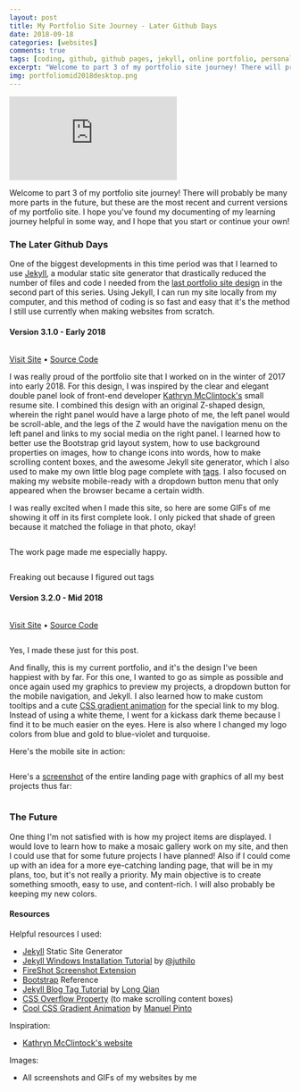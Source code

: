 ```yaml
---
layout: post
title: My Portfolio Site Journey - Later Github Days
date: 2018-09-18
categories: [websites]
comments: true
tags: [coding, github, github pages, jekyll, online portfolio, personal website, portfolio website, web design, web development]
excerpt: "Welcome to part 3 of my portfolio site journey! There will probably be many more parts in the future, but these are the most recent and current versions of my portfolio site. I hope you've found my documenting of my learning journey helpful in some way, and I hope that you start or continue your own!"
img: portfoliomid2018desktop.png
---
```


<iframe class="video" src="https://www.youtube.com/embed/QZ9LLsWWMtY" frameborder="0" allow="accelerometer; autoplay; encrypted-media; gyroscope; picture-in-picture" allowfullscreen></iframe>

<p><first-letter>W</first-letter>elcome to part 3 of my portfolio site journey! There will probably be many more parts in the future, but these are the most recent and current versions of my portfolio site. I hope you've found my documenting of my learning journey helpful in some way, and I hope that you start or continue your own!</p>

<h3>The Later Github Days</h3>

<p>One of the biggest developments in this time period was that I learned to use <a href="https://jekyllrb.com/" target="_blank">Jekyll</a>, a modular static site generator that drastically reduced the number of files and code I needed from the <a href="{{ site.url }}/blog/posts/my-portfolio-site-journey-early-github-days">last portfolio site design</a> in the second part of this series. Using Jekyll, I can run my site locally from my computer, and this method of coding is so fast and easy that it's the method I still use currently when making websites from scratch.</p>

<h4 id="third-portfolio">Version 3.1.0 - Early 2018</h4>

<img src="{{ site.url }}/img/thirdportfolio.png" alt="" class="img-fluid"/>

<p class="caption"><a href="https://cozymaus.com/portfolio-2018" target="_blank">Visit Site</a> • <a href="https://github.com/cozymaus/portfolio-2018" target="_blank">Source Code</a></p>

<p>I was really proud of the portfolio site that I worked on in the winter of 2017 into early 2018. For this design, I was inspired by the clear and elegant double panel look of front-end developer <a href="http://www.kathrynmcclintock.com/" target="_blank">Kathryn McClintock's</a> small resume site. I combined this design with an original Z-shaped design, wherein the right panel would have a large photo of me, the left panel would be scroll-able, and the legs of the Z would have the navigation menu on the left panel and links to my social media on the right panel. I learned how to better use the Bootstrap grid layout system, how to use background properties on images, how to change icons into words, how to make scrolling content boxes, and the awesome Jekyll site generator, which I also used to make my own little blog page complete with <a href="http://longqian.me/2017/02/09/github-jekyll-tag/" target="_blank">tags</a>. I also focused on making my website mobile-ready with a dropdown button menu that only appeared when the browser became a certain width.</p>

<p>I was really excited when I made this site, so here are some GIFs of me showing it off in its first complete look. I only picked that shade of green because it matched the foliage in that photo, okay!</p>

<img src="{{ site.url }}/img/newportfoliositemobile.gif" alt="" class="img-fluid"/>

<p class="caption">The work page made me especially happy.</p>

<img src="{{ site.url }}/img/TAGS.gif" alt="" class="img-fluid"/>

<p class="caption">Freaking out because I figured out tags</p>

<h4 id="fourth-portfolio">Version 3.2.0 - Mid 2018</h4>

<img src="{{ site.url }}/img/portfoliomid2018mobile.png" alt="" class="img-fluid"/>

<p class="caption"><a href="{{ site.url }}/portfolio-2018-v2" target="_blank">Visit Site</a>  • <a href="https://github.com/cozymaus/portfolio-2018-v2">Source Code</a></p>

<img src="{{ site.url }}/img/portfoliomid2018desktop.png" alt="" class="img-fluid"/>

<p class="caption">Yes, I made these just for this post.</p>

<p>And finally, this is my current portfolio, and it's the design I've been happiest with by far. For this one, I wanted to go as simple as possible and once again used my graphics to preview my projects, a dropdown button for the mobile navigation, and Jekyll. I also learned how to make custom tooltips and a cute <a href="https://codepen.io/P1N2O/pen/pyBNzX" target="_blank">CSS gradient animation</a> for the special link to my blog. Instead of using a white theme, I went for a kickass dark theme because I find it to be much easier on the eyes. Here is also where I changed my logo colors from blue and gold to blue-violet and turquoise.</p>

<p>Here's the mobile site in action:</p>

<img src="{{ site.url }}/img/portfolio2018onmobile.gif" alt="" class="img-fluid"/>

<p>Here's a <a href="https://addons.mozilla.org/en-US/firefox/addon/fireshot/" target="_blank">screenshot</a> of the entire landing page with graphics of all my best projects thus far:</p>

<img src="{{ site.url }}/img/portfoliobylizorg.png" alt="" class="img-fluid"/>

<h3>The Future</h3>

<p>One thing I'm not satisfied with is how my project items are displayed. I would love to learn how to make a mosaic gallery work on my site, and then I could use that for some future projects I have planned! Also if I could come up with an idea for a more eye-catching landing page, that will be in my plans, too, but it's not really a priority. My main objective is to create something smooth, easy to use, and content-rich. I will also probably be keeping my new colors.</p>

<h4>Resources</h4>

<p>Helpful resources I used:</p>

<ul>
	<li><a href="http://jekyllrb.com" target="_blank">Jekyll</a> Static Site Generator</li>
	<li><a href="http://jekyll-windows.juthilo.com/" target="_blank">Jekyll Windows Installation Tutorial</a> by <a href="http://twitter.com/juthilo" target="_blank">@juthilo</a></li>
	<li><a href="https://addons.mozilla.org/en-US/firefox/addon/fireshot/" target="_blank">FireShot Screenshot Extension</a></li>
	<li><a href="https://getbootstrap.com/docs/4.0/components/dropdowns/" target="_blank">Bootstrap</a> Reference</li>
	<li><a href="http://longqian.me/2017/02/09/github-jekyll-tag/" target="_blank">Jekyll Blog Tag Tutorial</a> by <a href="http://longqian.me/" target="_blank">Long Qian</a></li>
	<li><a href="https://www.w3schools.com/cssref/pr_pos_overflow.asp" target="_blank">CSS Overflow Property</a> (to make scrolling content boxes)</li>
	<li><a href="https://codepen.io/P1N2O/pen/pyBNzX" target="_blank">Cool CSS Gradient Animation</a> by <a href="https://manuelpinto.in/" target="_blank">Manuel Pinto</a></li>
</ul>

<p>Inspiration:</p>

<ul>
	<li><a href="http://www.kathrynmcclintock.com/" target="_blank">Kathryn McClintock's website</a></li>
</ul>

<p>Images:</p>

<ul>
	<li>All screenshots and GIFs of my websites by me</li>
</ul>
